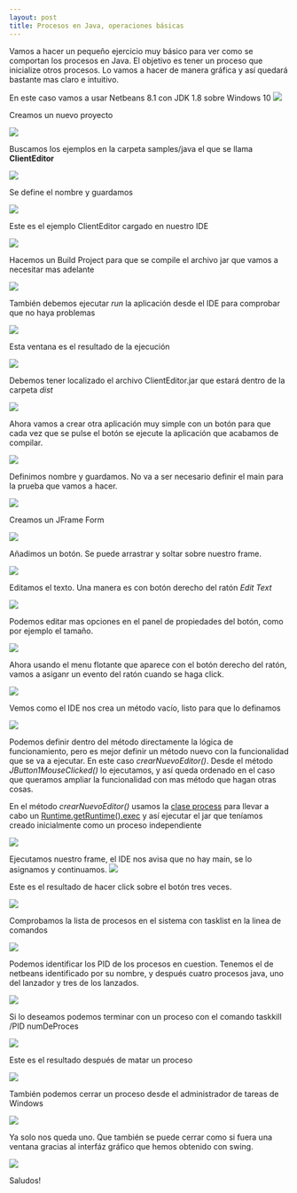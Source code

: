 ```yaml
---
layout: post
title: Procesos en Java, operaciones básicas
---
```



Vamos a hacer un pequeño ejercicio muy básico para ver como se comportan los procesos en Java.
El objetivo es tener un proceso que inicialize otros procesos. Lo vamos a hacer de manera gráfica y así quedará bastante mas claro e intuitivo.

En este caso vamos a usar Netbeans 8.1 con JDK 1.8 sobre Windows 10
![](https://i.imgur.com/B2t86KC.jpg)

Creamos un nuevo proyecto

![](https://i.imgur.com/pHAxymi.jpg)

Buscamos los ejemplos en la carpeta samples/java el que se llama **ClientEditor**

![](https://i.imgur.com/1CBDJSo.jpg)


Se define el nombre y guardamos

![](https://i.imgur.com/l9hoi5v.jpg)

Este es el ejemplo ClientEditor cargado en nuestro IDE

![](https://i.imgur.com/IID6Xmq.jpg)

Hacemos un Build Project para que se compile el archivo jar que vamos a necesitar mas adelante

![](https://i.imgur.com/3fythgp.jpg)

También debemos ejecutar *run* la aplicación desde el IDE para comprobar que no haya problemas

![](https://i.imgur.com/RCQjHDG.jpg)

Esta ventana es el resultado de la ejecución

![](https://i.imgur.com/PUgCxEP.jpg)

Debemos tener localizado el archivo ClientEditor.jar que estará dentro de la carpeta *dist*

![](https://i.imgur.com/yK4gdem.jpg)

Ahora vamos a crear otra aplicación muy simple con un botón para que cada vez que se pulse el botón se ejecute la aplicación que acabamos de compilar.

![](https://i.imgur.com/hnp4Zwz.jpg)

Definimos nombre y guardamos. No va a ser necesario definir el main para la prueba que vamos a hacer.

![](https://i.imgur.com/SZE3p6V.jpg)

Creamos un JFrame Form

![](https://i.imgur.com/q9QV6rl.jpg)

Añadimos un botón. Se puede arrastrar y soltar sobre nuestro frame.

![](https://i.imgur.com/z0BII55.jpg)

Editamos el texto. Una manera es con botón derecho del ratón *Edit Text*

![](https://i.imgur.com/rKTwiu4.jpg)

Podemos editar mas opciones en el panel de propiedades del botón, como por ejemplo el tamaño.

![](https://i.imgur.com/7GZUogl.jpg)

Ahora usando el menu flotante que aparece con el botón derecho del ratón, vamos a asiganr un evento del ratón cuando se haga click.

![](https://i.imgur.com/AWlaA8t.jpg)

Vemos como el IDE nos crea un método vacío, listo para que lo definamos

![](https://i.imgur.com/s9tbzaP.jpg)

Podemos definir dentro del método directamente la lógica de funcionamiento, pero es mejor definir un método nuevo con la funcionalidad que se va a ejecutar. En este caso *crearNuevoEditor()*.
Desde el método *JButton1MouseClicked()* lo ejecutamos, y así queda ordenado en el caso que queramos ampliar la funcionalidad con mas método que hagan otras cosas.

En el método *crearNuevoEditor()*  usamos la [clase process](http://docs.oracle.com/javase/8/docs/api/java/lang/Process.html) para llevar a cabo un [Runtime.getRuntime().exec](https://docs.oracle.com/javase/7/docs/api/java/lang/Runtime.html#exec) y así ejecutar el jar que teníamos creado inicialmente como un proceso independiente

![](https://i.imgur.com/vnlPxPE.jpg)

Ejecutamos nuestro frame, el IDE nos avisa que no hay main, se lo asignamos y continuamos.
![](https://i.imgur.com/QG9oiKQ.jpg)

Este es el resultado de hacer click sobre el botón tres veces.

![](https://i.imgur.com/z0oJMYf.jpg)

Comprobamos la lista de procesos en el sistema con tasklist en la linea de comandos

![](http://i67.tinypic.com/2lj0xz6.jpg)

Podemos identificar los PID de los procesos en cuestion. Tenemos el de netbeans identificado por su nombre, y después cuatro procesos java, uno del lanzador y tres de los lanzados.

![](http://i63.tinypic.com/2w4l893.jpg)

Si lo deseamos podemos terminar con un proceso con el comando taskkill /PID numDeProces

![](http://i65.tinypic.com/2agoe8.jpg)

Este es el resultado después de matar un proceso

![](http://i67.tinypic.com/10pzll4.jpg)

También podemos cerrar un proceso desde el administrador de tareas de Windows

![](http://i63.tinypic.com/win9f.jpg)

Ya solo nos queda uno. Que también se puede cerrar como si fuera una ventana gracias al interfáz gráfico que hemos obtenido con swing.

![](http://i65.tinypic.com/20sw48w.jpg)

Saludos!
